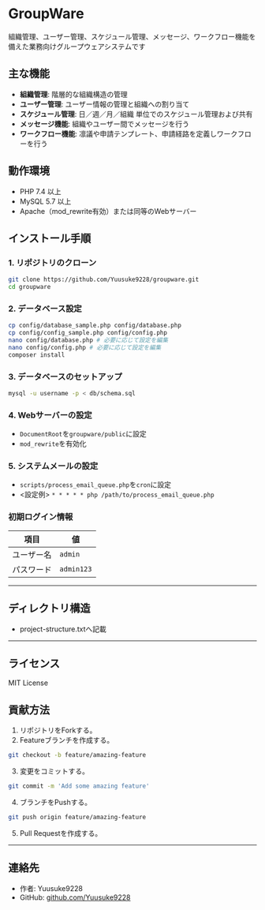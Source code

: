 # GroupWare

組織管理、ユーザー管理、スケジュール管理、メッセージ、ワークフロー機能を備えた業務向けグループウェアシステムです

## 主な機能

- **組織管理**: 階層的な組織構造の管理
- **ユーザー管理**: ユーザー情報の管理と組織への割り当て
- **スケジュール管理**: 日／週／月／組織 単位でのスケジュール管理および共有
- **メッセージ機能**: 組織やユーザー間でメッセージを行う
- **ワークフロー機能**: 凛議や申請テンプレート、申請経路を定義しワークフローを行う

## 動作環境

- PHP 7.4 以上
- MySQL 5.7 以上
- Apache（mod_rewrite有効）または同等のWebサーバー

## インストール手順

### 1. リポジトリのクローン

```bash
git clone https://github.com/Yuusuke9228/groupware.git
cd groupware
```

### 2. データベース設定

```bash
cp config/database_sample.php config/database.php
cp config/config_sample.php config/config.php
nano config/database.php # 必要に応じて設定を編集
nano config/config.php # 必要に応じて設定を編集
composer install
```

### 3. データベースのセットアップ

```bash
mysql -u username -p < db/schema.sql
```

### 4. Webサーバーの設定

- `DocumentRoot`を`groupware/public`に設定
- `mod_rewrite`を有効化

### 5. システムメールの設定

- `scripts/process_email_queue.php`を`cron`に設定
- <設定例> `* * * * * php /path/to/process_email_queue.php`

### 初期ログイン情報

| 項目        | 値          |
|-------------|-------------|
| ユーザー名  | `admin`     |
| パスワード  | `admin123`  |

---

## ディレクトリ構造

- project-structure.txtへ記載

---

## ライセンス

MIT License

## 貢献方法

1. リポジトリをForkする。
2. Featureブランチを作成する。

```bash
git checkout -b feature/amazing-feature
```

3. 変更をコミットする。

```bash
git commit -m 'Add some amazing feature'
```

4. ブランチをPushする。

```bash
git push origin feature/amazing-feature
```

5. Pull Requestを作成する。

---

## 連絡先

- 作者: Yuusuke9228
- GitHub: [github.com/Yuusuke9228](https://github.com/Yuusuke9228)
